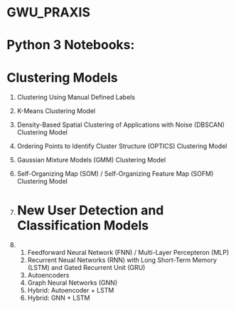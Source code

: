 # GWU_PRAXIS
# Python 3 Notebooks:

# Clustering Models
1. Clustering Using Manual Defined Labels
2. K-Means Clustering Model
3. Density-Based Spatial Clustering of Applications with Noise (DBSCAN) Clustering Model
4. Ordering Points to  Identify Cluster Structure (OPTICS) Clustering Model
5. Gaussian Mixture Models (GMM) Clustering Model
6. Self-Organizing Map (SOM) / Self-Organizing Feature Map (SOFM) Clustering Model
   
8. # New User Detection and Classification Models
9. 1. Feedforward Neural Network (FNN) / Multi-Layer Percepteron (MLP)
   2. Recurrent Neual Networks (RNN) with Long Short-Term Memory (LSTM) and Gated Recurrent Unit (GRU)
   3. Autoencoders
   4. Graph Neural Networks (GNN)
   5. Hybrid: Autoencoder + LSTM
   6. Hybrid: GNN + LSTM
